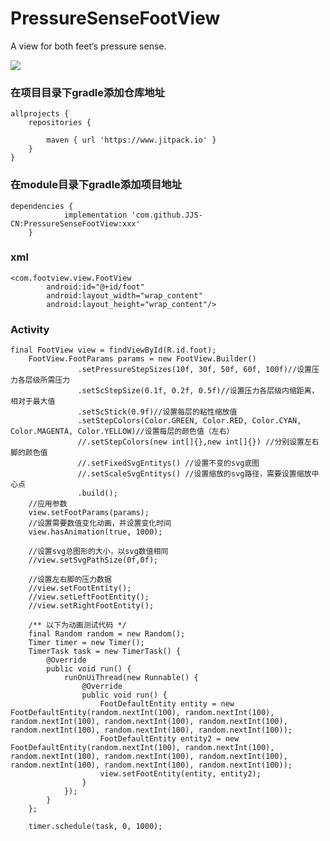 # PressureSenseFootView
A view for both feet‘s pressure sense.

[![](https://www.jitpack.io/v/JJS-CN/PressureSenseFootView.svg)](https://www.jitpack.io/#JJS-CN/PressureSenseFootView)

### 在项目目录下gradle添加仓库地址
    allprojects {
		repositories {

			maven { url 'https://www.jitpack.io' }
		}
	}

### 在module目录下gradle添加项目地址
	dependencies {
    	        implementation 'com.github.JJS-CN:PressureSenseFootView:xxx'
    	}

### xml
    <com.footview.view.FootView
            android:id="@+id/foot"
            android:layout_width="wrap_content"
            android:layout_height="wrap_content"/>


### Activity
    final FootView view = findViewById(R.id.foot);
        FootView.FootParams params = new FootView.Builder()
                   .setPressureStepSizes(10f, 30f, 50f, 60f, 100f)//设置压力各层级所需压力
                   .setScStepSize(0.1f, 0.2f, 0.5f)//设置压力各层级内缩距离，相对于最大值
                   .setScStick(0.9f)//设置每层的粘性缩放值
                   .setStepColors(Color.GREEN, Color.RED, Color.CYAN, Color.MAGENTA, Color.YELLOW)//设置每层的颜色值（左右）
                   //.setStepColors(new int[]{},new int[]{}) //分别设置左右脚的颜色值
                   //.setFixedSvgEntitys() //设置不变的svg底图
                   //.setScaleSvgEntitys() //设置缩放的svg路径，需要设置缩放中心点
                   .build();
        //应用参数
        view.setFootParams(params);
        //设置需要数值变化动画，并设置变化时间
        view.hasAnimation(true, 1000);

        //设置svg总图形的大小，以svg数值相同
        //view.setSvgPathSize(0f,0f);

        //设置左右脚的压力数据
        //view.setFootEntity();
        //view.setLeftFootEntity();
        //view.setRightFootEntity();

        /** 以下为动画测试代码 */
        final Random random = new Random();
        Timer timer = new Timer();
        TimerTask task = new TimerTask() {
            @Override
            public void run() {
                runOnUiThread(new Runnable() {
                    @Override
                    public void run() {
                        FootDefaultEntity entity = new FootDefaultEntity(random.nextInt(100), random.nextInt(100), random.nextInt(100), random.nextInt(100), random.nextInt(100), random.nextInt(100), random.nextInt(100), random.nextInt(100));
                        FootDefaultEntity entity2 = new FootDefaultEntity(random.nextInt(100), random.nextInt(100), random.nextInt(100), random.nextInt(100), random.nextInt(100), random.nextInt(100), random.nextInt(100), random.nextInt(100));
                        view.setFootEntity(entity, entity2);
                    }
                });
            }
        };

        timer.schedule(task, 0, 1000);
